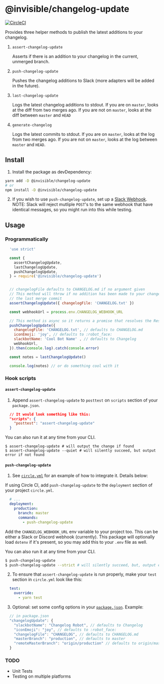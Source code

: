 # @invisible/changelog-update

[![CircleCI](https://circleci.com/gh/invisible-tech/changelog-update/tree/master.svg?style=svg)](https://circleci.com/gh/invisible-tech/changelog-update/tree/master)

Provides three helper methods to publish the latest additions to your changelog.

1. `assert-changelog-update`

    Asserts if there is an addition to your changelog in the current, unmerged branch.

2. `push-changelog-update`

    Pushes the changelog additions to Slack (more adapters will be added in the future).

3. `last-changelog-update`

    Logs the latest changelog additions to stdout. If you are on `master`, looks at the diff from two merges ago. If you are not on `master`, looks at the diff between `master` and `HEAD`

3. `generate-changelog`

    Logs the latest commits to stdout. If you are on `master`, looks at the log from two merges ago. If you are not on `master`, looks at the log between `master` and `HEAD`.

## Install

1. Install the package as devDependency:

```sh
yarn add -D @invisible/changelog-update
# or
npm install -D @invisible/changelog-update
```

2. If you wish to use `push-changelog-update`, set up a [Slack Webhook](https://my.slack.com/services/new/incoming-webhook/). NOTE: Slack will reject mutliple `POST`'s to the same webhook that have identical messages, so you might run into this while testing.

## Usage

### Programmatically

```javascript
  'use strict'

  const {
    assertChangelogUpdate,
    lastChangelogUpdate,
    pushChangelogUpdate,
  } = require('@invisible/changelog-update')


  // changelogFile defaults to CHANGELOG.md if no argument given
  // This method will throw if no addition has been made to your changelogFile since
  // the last merge commit
  assertChangelogUpdate({ changelogFile: 'CHANGELOG.txt' })

  const webhookUrl = process.env.CHANGELOG_WEBHOOK_URL

  // This method is async so it returns a promise that resolves the Response object from POST'ing to the Slack webhook
  pushChangelogUpdate({
    changelogFile: 'CHANGELOG.txt', // defaults to CHANGELOG.md
    iconEmoji: 'joy', // defaults to :robot_face:
    slackbotName: 'Cool Bot Name' , // defaults to Changelog
    webhookUrl,
  }).then(console.log).catch(console.error)

  const notes = lastChangelogUpdate()

  console.log(notes) // or do something cool with it
```

### Hook scripts

#### `assert-changelog-update`

1. Append `assert-changelog-update` to `posttest` on `scripts` section of your `package.json`.

  ```json
    // It would look something like this:
    "scripts": {
      "posttest": "assert-changelog-update"
    }
  ```

  You can also run it at any time from your CLI.

  ```
  $ assert-changelog-update # will output the change if found
  $ assert-changelog-update --quiet # will silently succeed, but output error if not found
  ```

#### `push-changelog-update`
1. See [`circle.yml`](circle.yml) for an example of how to integrate it. Details below:

  If using Circle CI, add `push-changelog-update` to the `deployment` section of your project `circle.yml`.

  ```yaml
    # ...
    deployment:
      production:
        branch: master
        commands:
          - push-changelog-update
  ```

  Add the `CHANGELOG_WEBHOOK_URL` env variable to your project too. This can be either a Slack or Discord webhook (currently).
  This package will optionally load `dotenv` if it's present, so you may add this to your `.env` file as well.

  You can also run it at any time from your CLI.

  ```bash
  $ push-changelog-update
  $ push-changelog-update --strict # will silently succeed, but, output error if no changelog found without stopping the execution.
  ```

2. To ensure that `assert-changelog-update` is run properly, make your `test` section in `circle.yml` look like this:

  ```yaml
    test:
      override:
        - yarn test
  ```

3. Optional: set some config options in your [`package.json`](package.json). Example:

  ```javascript
    // in package.json
    "changelogUpdate": {
      "slackbotName": "Changelog Robot", // defaults to Changelog
      "iconEmoji": "joy", // defaults to :robot_face:
      "changelogFile": "CHANGELOG", // defaults to CHANGELOG.md
      "masterBranch": "production", // defaults to master
      "remoteMasterBranch": "origin/production" // defaults to origin/master
    }
  ```

### TODO
- Unit Tests
- Testing on multiple platforms
